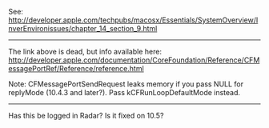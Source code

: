 See: http://developer.apple.com/techpubs/macosx/Essentials/SystemOverview/InverEnvironissues/chapter_14_section_9.html

----
The link above is dead, but info available here: http://developer.apple.com/documentation/CoreFoundation/Reference/CFMessagePortRef/Reference/reference.html

Note: CFMessagePortSendRequest leaks memory if you pass NULL for replyMode (10.4.3 and later?). Pass kCFRunLoopDefaultMode instead. 

----

Has this be logged in Radar? Is it fixed on 10.5?

